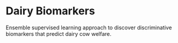 # Dairy Biomarkers
Ensemble supervised learning approach to discover discriminative biomarkers that predict dairy cow welfare.
